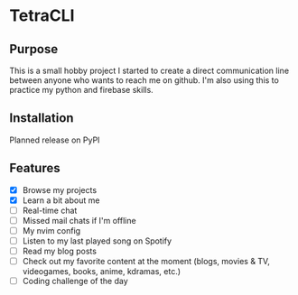 # TetraCLI

## Purpose
This is a small hobby project I started to create a direct communication line between anyone who wants to reach me on github. I'm also using this to practice my python and firebase skills.


## Installation
Planned release on PyPI



## Features
- [x] Browse my projects
- [x] Learn a bit about me
- [ ] Real-time chat
- [ ] Missed mail chats if I'm offline
- [ ] My nvim config
- [ ] Listen to my last played song on Spotify
- [ ] Read my blog posts
- [ ] Check out my favorite content at the moment (blogs, movies & TV, videogames, books, anime, kdramas, etc.)
- [ ] Coding challenge of the day